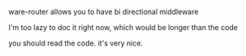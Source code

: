 ware-router allows you to have bi directional middleware


I'm too lazy to doc it right now, which would be longer than the code


you should read the code. it's very nice.